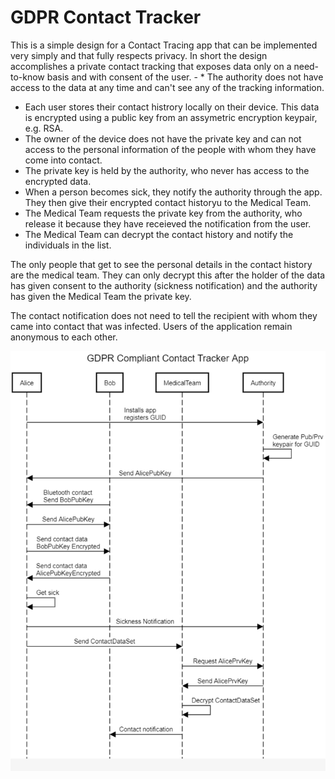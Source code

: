# GDPR Contact Tracker
This is a simple design for a Contact Tracing app that can be implemented very simply and that fully respects privacy.
In short the design accomplishes a private contact tracking that exposes data only on a need-to-know basis and with consent of the user. - * The authority does not have access to the data at any time and can't see any of the tracking information.
* Each user stores their contact histrory locally on their device. This data is encrypted using a public key from an assymetric encryption keypair, e.g. RSA.
* The owner of the device does not have the private key and can not access to the personal information of the people with whom they have come into contact. 
* The private key is held by the authority, who never has access to the encrypted data.
* When a person becomes sick, they notify the authority through the app. They then give their encrypted contact historyu to the Medical Team. 
* The Medical Team requests the private key from the authority, who release it because they have receieved the notification from the user.
* The Medical Team can decrypt the contact history and notify the individuals in the list.

The only people that get to see the personal details in the contact history are the medical team. They can only decrypt this after the holder of the data has given consent to the authority (sickness notification) and the authority has given the Medical Team the private key.

The contact notification does not need to tell the recipient with whom they came into contact that was infected. Users of the application remain anonymous to each other.

![Sequence Diagram](images/Sequence.PNG)
